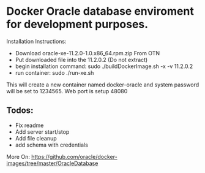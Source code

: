 # Docker Oracle database enviroment for development purposes.

Installation Instructions:
- Download oracle-xe-11.2.0-1.0.x86_64.rpm.zip From OTN
- Put downloaded file into the 11.2.0.2 (Do not extract)
- begin installation command: sudo ./buildDockerImage.sh -x -v 11.2.0.2
- run container: sudo ./run-xe.sh


This will create a new container named docker-oracle and system password will be set to 1234565.
Web port is setup 48080


## Todos:
- Fix readme
- Add server start/stop
- Add file cleanup
- add schema with credentials

More On: https://github.com/oracle/docker-images/tree/master/OracleDatabase
